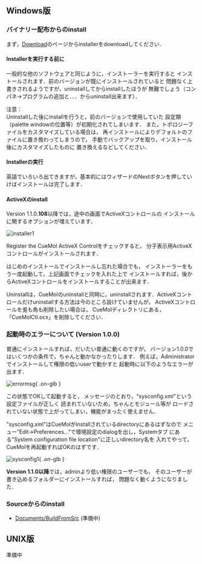 

## Windows版

### バイナリー配布からのinstall
まず，[Download](../Download)のページからinstallerをdownloadしてください．


#### Installerを実行する前に
一般的な他のソフトウェアと同じように，インストーラーを実行すると
インストールされます．前のバージョンが既にインストールされていると
問題なく上書きされるようですが，uninstallしてからinstallしたほうが
無難でしょう（コンパネ→プログラムの追加と．．．からuninstall出来ます）．

注意：<br />
Uninstallした後にinstallを行うと，前のバージョンで使用していた
設定類（palette windowの位置等）が初期化されてしまいます．
また，トポロジーファイルをカスタマイズしている場合は，
再インストールによりデフォルトのファイルに置き換わってしまうので，
手動でバックアップを取り，インストール後にカスタマイズしたものに
置き換えるなどしてください．

#### Installerの実行
英語でいろいろ出てきますが，基本的にはウィザードのNextボタンを押していけばインストールは完了します．

#### ActiveXのinstall
Version 1.1.0.**108**以降では，途中の画面でActiveXコントロールの
インストールに関するオプションが増えています．


![installer1](../assets/images/Install-1.1/installer1.png)


Register the CueMol ActiveX Controlをチェックすると，
分子表示用ActiveXコントロールがインストールされます．

はじめのインストールでインストールし忘れた場合でも，
インストーラーをもう一度起動して，上記画面でチェックを入れた上で
インストールすれば，後からActiveXコントロールをインストールすることが出来ます．

Uninstallは，CueMolのuninstallと同時に，uninstallされます．ActiveXコントロールだけuninstallする方法は今のところ設けていませんが，
ActiveXコントロールを兎も角も削除したい場合は，
CueMolディレクトリにある，「CueMolCtl.ocx」を削除してください．

### 起動時のエラーについて (Version 1.0.0)
普通にインストールすれば，だいたい普通に動くのですが，
バージョン1.0.0ではいくつかの条件で，ちゃんと動かなかったりします．
例えば，Administratorでインストールして権限の低いuserで動かすと
起動時に以下のようなエラーが出ます．


![errormsg](../assets/images/Install-1.1/errormsg.png){ .on-glb }


この状態でOKして起動すると，
メッセージのとおり，"sysconfig.xml"という設定ファイルが正しく
読まれていないため，ちゃんとモジュール等が
ロードされていない状態で上がってしまい，機能がまったく使えません．

"sysconfig.xml"はCueMolがinstallされているdirectoryにあるはずなので
メニュー”Edit→Preferences...”で環境設定のdialogを出し，Systemタブ
にある"System configuration file location"に正しいdirectory名を
入れてやって，CueMolを再起動すればOKのはずです．


![sysconfig1](../assets/images/Install-1.1/sysconfig1.png){ .on-glb }


**Version 1.1.0以降**では，adminより低い権限のユーザーでも，
そのユーザーが書き込めるフォルダーにインストールすれば，
問題なく動くようになりました．

### Sourceからのinstall

-  [Documents/BuildFromSrc](../Documents/BuildFromSrc) (準備中)


## UNIX版
準備中
